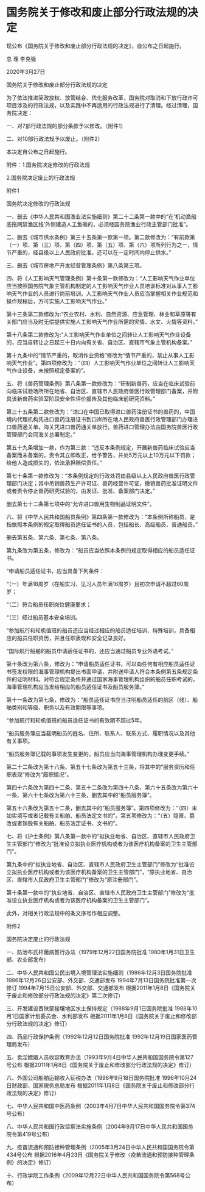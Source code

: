 # 国务院关于修改和废止部分行政法规的决定

现公布《国务院关于修改和废止部分行政法规的决定》，自公布之日起施行。

总 理 李克强

2020年3月27日

国务院关于修改和废止部分行政法规的决定

为了依法推进简政放权、放管结合、优化服务改革，国务院对取消和下放行政许可项目涉及的行政法规，以及实践中不再适用的行政法规进行了清理。经过清理，国务院决定：

一、对7部行政法规的部分条款予以修改。（附件1）

二、对10部行政法规予以废止。（附件2）

本决定自公布之日起施行。

附件：1.国务院决定修改的行政法规

2.国务院决定废止的行政法规

附件1

国务院决定修改的行政法规

一、删去《中华人民共和国渔业法实施细则》第二十二条第一款中的“在‘机动渔船底拖网禁渔区线’外侧建造人工鱼礁的，必须经国务院渔业行政主管部门批准”。

二、删去《城市供水条例》第三十五条第一款第一项。第二款修改为：“有前款第（一）项、第（三）项、第（四）项、第（五）项、第（六）项所列行为之一，情节严重的，经县级以上人民政府批准，还可以在一定时间内停止供水。”

三、删去《城市房地产开发经营管理条例》第八条第三项。

四、将《人工影响天气管理条例》第十条第一款修改为：“人工影响天气作业单位应当按照国务院气象主管机构制定的人工影响天气作业人员培训标准对从事人工影响天气作业的人员进行岗前培训。人工影响天气作业人员应当掌握相关作业规范和操作规程后，方可实施人工影响天气作业。”

第十三条第二款修改为:“农业农村、水利、自然资源、应急管理、林业和草原等有关部门应当及时无偿提供实施人工影响天气作业所需的灾情、水文、火情等资料。”

第十八条第二款修改为:“人工影响天气作业单位之间转让人工影响天气作业设备的，应当自转让之日起三十日内向有关省、自治区、直辖市气象主管机构备案。”

第十九条中的“情节严重的，取消作业资格”修改为“情节严重的，禁止从事人工影响天气作业”。第四项修改为：“（四）人工影响天气作业单位之间转让人工影响天气作业设备，未按照规定备案的”。

五、将《兽药管理条例》第八条第一款修改为：“研制新兽药，应当在临床试验前向临床试验场所所在地省、自治区、直辖市人民政府兽医行政管理部门备案，并附具该新兽药实验室阶段安全性评价报告及其他临床前研究资料。”

第三十五条第二款修改为：“进口在中国已取得进口兽药注册证书的兽药的，中国境内代理机构凭进口兽药注册证书到口岸所在地人民政府兽医行政管理部门办理进口兽药通关单。海关凭进口兽药通关单放行。兽药进口管理办法由国务院兽医行政管理部门会同海关总署制定。”

第五十九条增加一款，作为第三款：“违反本条例规定，开展新兽药临床试验应当备案而未备案的，责令其立即改正，给予警告，并处5万元以上10万元以下罚款；给他人造成损失的，依法承担赔偿责任。”

第七十条第一款修改为：“本条例规定的行政处罚由县级以上人民政府兽医行政管理部门决定；其中吊销兽药生产许可证、兽药经营许可证，撤销兽药批准证明文件或者责令停止兽药研究试验的，由发证、批准、备案部门决定。”

删去第七十二条第七项中的“允许进口兽用生物制品证明文件”。

六、将《中华人民共和国船员条例》第四条第一款修改为：“本条例所称船员，是指依照本条例的规定取得船员适任证书的人员，包括船长、高级船员、普通船员。”

删去第五条、第六条、第七条、第八条。

第九条改为第五条，修改为：“船员应当依照本条例的规定取得相应的船员适任证书。

“申请船员适任证书，应当具备下列条件：

“（一）年满18周岁（在船实习、见习人员年满16周岁）且初次申请不超过60周岁；

“（二）符合船员任职岗位健康要求；

“（三）经过船员基本安全培训。

“参加航行和轮机值班的船员还应当经过相应的船员适任培训、特殊培训，具备相应的船员任职资历，并且任职表现和安全记录良好。

“国际航行船舶的船员申请适任证书的，还应当通过船员专业外语考试。”

第十条改为第六条，修改为：“申请船员适任证书，可以向任何有相应船员适任证书签发权限的海事管理机构提出书面申请，并附送申请人符合本条例第五条规定条件的证明材料。对符合规定条件并通过国家海事管理机构组织的船员任职考试的，海事管理机构应当发给相应的船员适任证书及船员服务簿。”

第十一条改为第七条，修改为：“船员适任证书应当注明船员适任的航区（线）、船舶类别和等级、职务以及有效期限等事项。

“参加航行和轮机值班的船员适任证书的有效期不超过5年。

“船员服务簿应当载明船员的姓名、住所、联系人、联系方式、履职情况以及其他有关事项。

“船员服务簿记载的事项发生变更的，船员应当向海事管理机构办理变更手续。”

第二十二条改为第十八条、第五十七条改为第五十三条，将其中的“服务资历和任职表现”修改为“履职情况”。

第四十六条改为第四十二条、第五十二条改为第四十八条、第六十五条改为第六十一条、第六十七条改为第六十三条，删去其中的“船员服务簿”。

第五十六条改为第五十二条，删去其中的“船员服务簿”。第四项修改为：“（四）未如实填写或者记载有关船舶、船员法定文书的”。第五项修改为：“（五）隐匿、篡改或者销毁有关船舶、船员法定证书、文书的”。

七、将《护士条例》第八条第一款中的“拟执业地省、自治区、直辖市人民政府卫生主管部门”修改为“批准设立拟执业医疗机构或者为该医疗机构备案的卫生主管部门”。

第九条中的“拟执业地省、自治区、直辖市人民政府卫生主管部门”修改为“批准设立拟执业医疗机构或者为该医疗机构备案的卫生主管部门”，“原执业地省、自治区、直辖市人民政府卫生主管部门”修改为“原注册部门”。

第十条第一款中的“执业地省、自治区、直辖市人民政府卫生主管部门”修改为“批准设立执业医疗机构或者为该医疗机构备案的卫生主管部门”。

此外，对相关行政法规中的条文序号作相应调整。

附件2

国务院决定废止的行政法规

一、防治布氏杆菌病暂行办法（1979年12月22日国务院批准 1980年1月31日卫生部、农业部发布）

二、中华人民共和国公民出境入境管理法实施细则（1986年12月3日国务院批准 1986年12月26日公安部、外交部、交通部发布
1994年7月13日国务院批准第一次修订 1994年7月15日公安部、外交部、交通部发布
根据2011年1月8日《国务院关于废止和修改部分行政法规的决定》第二次修订）

三、开发建设晋陕蒙接壤地区水土保持规定（1988年9月1日国务院批准 1988年10月1日国家计划委员会、水利部发布
根据2011年1月8日《国务院关于废止和修改部分行政法规的决定》修订）

四、药品行政保护条例（1992年12月12日国务院批准 1992年12月19日国家医药管理局发布）

五、卖淫嫖娼人员收容教育办法（1993年9月4日中华人民共和国国务院令第127号公布 根据2011年1月8日《国务院关于废止和修改部分行政法规的决定》修订）

六、外国公司船舶运输收入征税办法（1996年9月18日国务院批准 1996年10月24日财政部、国家税务总局发布
根据2011年1月8日《国务院关于废止和修改部分行政法规的决定》修订）

七、中华人民共和国中医药条例（2003年4月7日中华人民共和国国务院令第374号公布）

八、中华人民共和国行政监察法实施条例（2004年9月17日中华人民共和国国务院令第419号公布）

九、疫苗流通和预防接种管理条例（2005年3月24日中华人民共和国国务院令第434号公布
根据2016年4月23日《国务院关于修改〈疫苗流通和预防接种管理条例〉的决定》修订）

十、行政学院工作条例（2009年12月22日中华人民共和国国务院令第568号公布）

